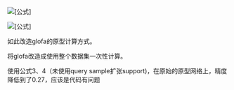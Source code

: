 ![[公式]](https://www.zhihu.com/equation?tex=P_%7Bn%7D%5E%7B%5Cprime%7D%3D%5Csum_%7Bi%3D1%7D%5E%7BZ%2BK%7D+w_%7Bi%2C+n%7D+%5Ccdot+%5Cbar%7BX%7D_%7Bi%2C+n%7D%5E%7B%5Cprime%7D+%5Cquad+%283%29+%5C%5C)



![[公式]](https://www.zhihu.com/equation?tex=w_%7Bi%2C+n%7D%3D%5Cfrac%7B%5Cexp+%5Cleft%28%5Cvarepsilon+%5Ccdot+%5Coperatorname%7BCos%7D%5Cleft%28X_%7Bi%2C+n%7D%5E%7B%5Cprime%7D%2C+P_%7Bn%7D%5Cright%29%5Cright%29%7D%7B%5Csum_%7Bj%3D1%7D%5E%7BK%2BZ%7D+%5Cexp+%5Cleft%28%5Cvarepsilon+%5Ccdot+%5Coperatorname%7BCos%7D%5Cleft%28X_%7Bj%2C+n%7D%5E%7B%5Cprime%7D%2C+P_%7Bn%7D%5Cright%29%5Cright%29%7D+%5Cquad+%284%29+%5C%5C)

如此改造glofa的原型计算方式。

将glofa改造成使用整个数据集一次性计算。



使用公式3、4（未使用query sample扩张support)，在原始的原型网络上，精度降低到了0.27，应该是代码有问题